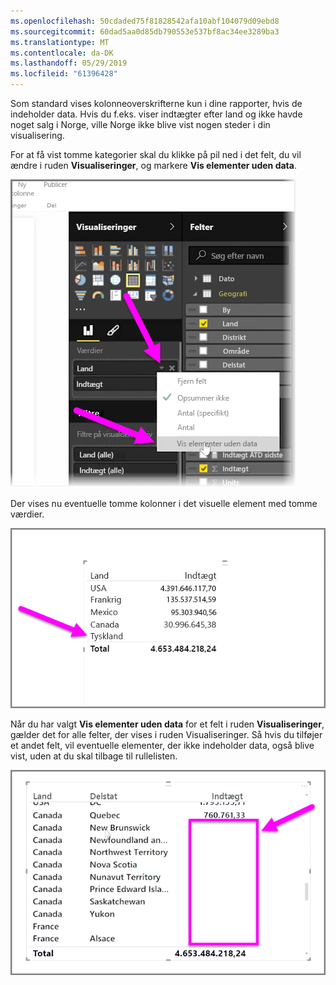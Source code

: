 ```yaml
---
ms.openlocfilehash: 50cdaded75f81828542afa10abf104079d09ebd8
ms.sourcegitcommit: 60dad5aa0d85db790553e537bf8ac34ee3289ba3
ms.translationtype: MT
ms.contentlocale: da-DK
ms.lasthandoff: 05/29/2019
ms.locfileid: "61396428"
---
```

Som standard vises kolonneoverskrifterne kun i dine rapporter, hvis de indeholder data. Hvis du f.eks. viser indtægter efter land og ikke havde noget salg i Norge, ville Norge ikke blive vist nogen steder i din visualisering.

For at få vist tomme kategorier skal du klikke på pil ned i det felt, du vil ændre i ruden **Visualiseringer**, og markere **Vis elementer uden data**.

![](media/3-11c-display-empty-categories/3-11c_1.png)

Der vises nu eventuelle tomme kolonner i det visuelle element med tomme værdier.

![](media/3-11c-display-empty-categories/3-11c_2.png)

Når du har valgt **Vis elementer uden data** for et felt i ruden **Visualiseringer**, gælder det for alle felter, der vises i ruden Visualiseringer. Så hvis du tilføjer et andet felt, vil eventuelle elementer, der ikke indeholder data, også blive vist, uden at du skal tilbage til rullelisten.

![](media/3-11c-display-empty-categories/3-11c_3.png)

